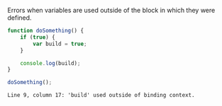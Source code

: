Errors when variables are used outside of the block in which they were defined.

```js
function doSomething() {
    if (true) {
        var build = true;
    }

    console.log(build);
}

doSomething();
```

```output
Line 9, column 17: 'build' used outside of binding context.
```
